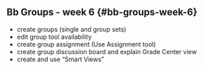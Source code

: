 ## Bb Groups - week 6 {#bb-groups-week-6}

*   create groups (single and group sets)
*   edit group tool availability
*   create group assignment (Use Assignment tool)
*   create group discussion board and explain Grade Center view
*   create and use “Smart Views”